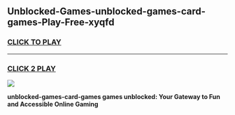 
## Unblocked-Games-unblocked-games-card-games-Play-Free-xyqfd
<h3>
<a href="https://premium76.site?title=unblocked-games-card-games&ref=15A">CLICK TO PLAY</a></h3>
<hr>

<h3>
<a href="https://premium76.site?title=unblocked-games-card-games&ref=15A">CLICK 2 PLAY</a>
  
</h3>

<a href="https://premium76.site?title=unblocked-games-card-games&ref=15A"><img src="https://clearcache.store/games.png"></a>


**unblocked-games-card-games games unblocked: Your Gateway to Fun and Accessible Online Gaming**
